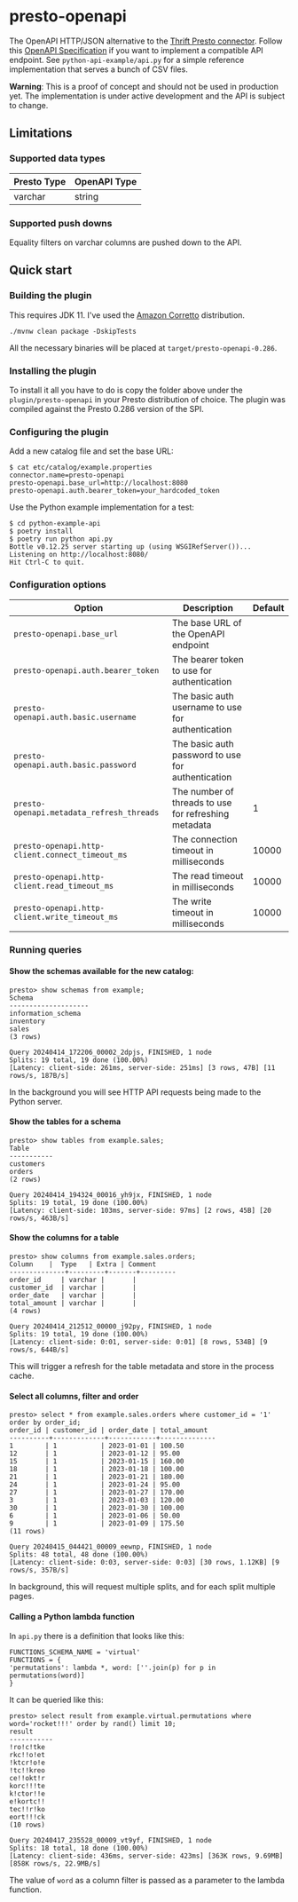 # presto-openapi
The OpenAPI HTTP/JSON alternative to the [Thrift Presto connector](https://prestodb.io/docs/current/connector/thrift.html#connector-thrift--page-root). Follow this [OpenAPI Specification](https://editor.swagger.io/?url=https://raw.githubusercontent.com/andreisavu/presto-openapi/main/openapi.yaml) if you want to implement a compatible API endpoint. See `python-api-example/api.py` for a simple reference implementation that serves a bunch of CSV files.

**Warning**: This is a proof of concept and should not be used in production yet. The implementation is under active development and the API is subject to change.

## Limitations

### Supported data types

| Presto Type | OpenAPI Type |
|-------------|--------------|
| varchar     | string       |

### Supported push downs

Equality filters on varchar columns are pushed down to the API.

## Quick start

### Building the plugin

This requires JDK 11. I've used the [Amazon Corretto](https://aws.amazon.com/corretto/?filtered-posts.sort-by=item.additionalFields.createdDate&filtered-posts.sort-order=desc) distribution.

    ./mvnw clean package -DskipTests

All the necessary binaries will be placed at `target/presto-openapi-0.286`.

### Installing the plugin

To install it all you have to do is copy the folder above under the `plugin/presto-openapi` in your Presto distribution of choice. The plugin was compiled against the Presto 0.286 version of the SPI.

### Configuring the plugin

Add a new catalog file and set the base URL:

    $ cat etc/catalog/example.properties
    connector.name=presto-openapi
    presto-openapi.base_url=http://localhost:8080
    presto-openapi.auth.bearer_token=your_hardcoded_token

Use the Python example implementation for a test:

    $ cd python-example-api
    $ poetry install
    $ poetry run python api.py
    Bottle v0.12.25 server starting up (using WSGIRefServer())...
    Listening on http://localhost:8080/
    Hit Ctrl-C to quit.

### Configuration options

| Option                                        | Description                                      | Default |
|-----------------------------------------------|--------------------------------------------------|--------|
| `presto-openapi.base_url`                     | The base URL of the OpenAPI endpoint             |        |
| `presto-openapi.auth.bearer_token`            | The bearer token to use for authentication       |        |
| `presto-openapi.auth.basic.username`          | The basic auth username to use for authentication |        |
| `presto-openapi.auth.basic.password`          | The basic auth password to use for authentication |        |
| `presto-openapi.metadata_refresh_threads`       | The number of threads to use for refreshing metadata | 1      |
| `presto-openapi.http-client.connect_timeout_ms` | The connection timeout in milliseconds           | 10000  |
| `presto-openapi.http-client.read_timeout_ms`    | The read timeout in milliseconds                 | 10000 |
| `presto-openapi.http-client.write_timeout_ms`   | The write timeout in milliseconds                | 10000 |

### Running queries

#### Show the schemas available for the new catalog:

    presto> show schemas from example;
    Schema
    --------------------
    information_schema
    inventory          
    sales              
    (3 rows)
    
    Query 20240414_172206_00002_2dpjs, FINISHED, 1 node
    Splits: 19 total, 19 done (100.00%)
    [Latency: client-side: 261ms, server-side: 251ms] [3 rows, 47B] [11 rows/s, 187B/s]

In the background you will see HTTP API requests being made to the Python server.

#### Show the tables for a schema

    presto> show tables from example.sales;
    Table
    -----------
    customers
    orders    
    (2 rows)
    
    Query 20240414_194324_00016_yh9jx, FINISHED, 1 node
    Splits: 19 total, 19 done (100.00%)
    [Latency: client-side: 103ms, server-side: 97ms] [2 rows, 45B] [20 rows/s, 463B/s]

#### Show the columns for a table

    presto> show columns from example.sales.orders;
    Column    |  Type   | Extra | Comment
    --------------+---------+-------+---------
    order_id     | varchar |       |         
    customer_id  | varchar |       |         
    order_date   | varchar |       |         
    total_amount | varchar |       |         
    (4 rows)
    
    Query 20240414_212512_00000_j92py, FINISHED, 1 node
    Splits: 19 total, 19 done (100.00%)
    [Latency: client-side: 0:01, server-side: 0:01] [8 rows, 534B] [9 rows/s, 644B/s]

This will trigger a refresh for the table metadata and store in the process cache.

#### Select all columns, filter and order

    presto> select * from example.sales.orders where customer_id = '1' order by order_id;
    order_id | customer_id | order_date | total_amount
    ----------+-------------+------------+--------------
    1        | 1           | 2023-01-01 | 100.50       
    12       | 1           | 2023-01-12 | 95.00        
    15       | 1           | 2023-01-15 | 160.00       
    18       | 1           | 2023-01-18 | 100.00       
    21       | 1           | 2023-01-21 | 180.00       
    24       | 1           | 2023-01-24 | 95.00        
    27       | 1           | 2023-01-27 | 170.00       
    3        | 1           | 2023-01-03 | 120.00       
    30       | 1           | 2023-01-30 | 100.00       
    6        | 1           | 2023-01-06 | 50.00        
    9        | 1           | 2023-01-09 | 175.50       
    (11 rows)
    
    Query 20240415_044421_00009_eewnp, FINISHED, 1 node
    Splits: 48 total, 48 done (100.00%)
    [Latency: client-side: 0:03, server-side: 0:03] [30 rows, 1.12KB] [9 rows/s, 357B/s]

In background, this will request multiple splits, and for each split multiple pages.

#### Calling a Python lambda function

In `api.py` there is a definition that looks like this:

    FUNCTIONS_SCHEMA_NAME = 'virtual'
    FUNCTIONS = {
    'permutations': lambda *, word: [''.join(p) for p in permutations(word)]
    }

It can be queried like this:

    presto> select result from example.virtual.permutations where word='rocket!!!' order by rand() limit 10;
    result
    -----------
    !ro!c!tke
    rkc!!o!et
    !ktcr!o!e
    !tc!!kreo
    ce!!okt!r
    korc!!!te
    k!ctor!!e
    e!kortc!!
    tec!!r!ko
    eort!!!ck
    (10 rows)
    
    Query 20240417_235528_00009_vt9yf, FINISHED, 1 node
    Splits: 18 total, 18 done (100.00%)
    [Latency: client-side: 436ms, server-side: 423ms] [363K rows, 9.69MB] [858K rows/s, 22.9MB/s]

The value of `word` as a column filter is passed as a parameter to the lambda function.
